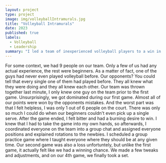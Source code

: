 ```yaml
---
layout: project
type: project
image: img/volleyballIntramurals.jpg
title: "Volleyball Intramurals"
date: 2023
published: true
labels:
  - Volleyball
  - Leadership
summary: "I led a team of inexperienced volleyball players to a win in our intramurals league."
---
```


For some context, we had 9 people on our team. Only a few of us had any actual experience, the rest were beginners. As a matter of fact, one of the guys had never even played volleyball before. Our opponents? You could tell that every single one of them had played before. They all knew what they were doing and they all knew each other. Our team was thrown together last minute, I only knew one guy on the team prior to the first game. Unsurprisingly, we got dominated during our first game. Almost all of our points were won by the opponents mistakes. And the worst part was that I felt helpless, I was only 1 out of 6 people on the court. There was only so much I could do when our beginners couldn't even pick up a single serve. After the game ended, I felt bitter and had a burning desire to win. I knew that I had to take the game into my own hands, so afterwards, I coordinated everyone on the team into a group chat and assigned everyone positions and explained rotations to the newbies. I scheduled a group practice game where I taught everyone where they should be at any given time. Our second game was also a loss unfortuntely, but unlike the first game, it actually felt like we had a winning chance. We made a few tweaks and adjustments, and on our 4th game, we finally took a set. 
